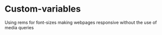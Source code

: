 # Custom-variables
Using rems for font-sizes
making webpages responsive without the use of media queries
